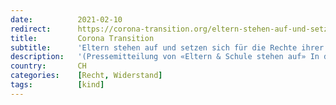 ```yaml
---
date:          2021-02-10
redirect:      https://corona-transition.org/eltern-stehen-auf-und-setzen-sich-fur-die-rechte-ihrer-kinder-ein
title:         Corona Transition
subtitle:      'Eltern stehen auf und setzen sich für die Rechte ihrer Kinder ein!'
description:   '(Pressemitteilung von «Eltern & Schule stehen auf» In den Kantonen Basellandschaft, Zürich, Solothurn und Bern sind in jüngster Zeit neue (...)'
country:       CH
categories:    [Recht, Widerstand]
tags:          [kind]
---
```

